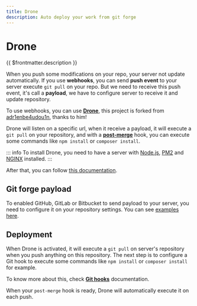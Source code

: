 ```yaml
---
title: Drone
description: Auto deploy your work from git forge
---
```


# Drone

{{ $frontmatter.description }}

When you push some modifications on your repo, your server not update automatically. If you use **webhooks**, you can send **push event** to your server execute `git pull` on your repo. But we need to receive this push event, it's call a **payload**, we have to configure server to receive it and update repository.

To use webhooks, you can use [**Drone**](https://github.com/ewilan-riviere/drone), this project is forked from [adr1enbe4udou1n](https://github.com/adr1enbe4udou1n), thanks to him!

Drone will listen on a specific url, when it receive a payload, it will execute a `git pull` on your repository, and with a [**post-merge**](/server/ci-cd/git-hooks) hook, you can execute some commands like `npm install` or `composer install`.

::: info
To install Drone, you need to have a server with [Node.js](/server/binaries/nodejs), [PM2](/server/web-server/nodejs-pm2) and [NGINX](/server/web-server/nginx) installed.
:::

After that, you can follow [this documentation](https://github.com/ewilan-riviere/drone).

## Git forge payload

To enabled GitHub, GitLab or Bitbucket to send payload to your server, you need to configure it on your repository settings. You can see [examples here](https://github.com/ewilan-riviere/drone#configure-webhooks-on-forges).

## Deployment

When Drone is activated, it will execute a `git pull` on server's repository when you push anything on this repository. The next step is to configure a Git hook to execute some commands like `npm install` or `composer install` for example.

To know more about this, check [**Git hooks**](/server/ci-cd/git-hooks) documentation.

When your `post-merge` hook is ready, Drone will automatically execute it on each push.
